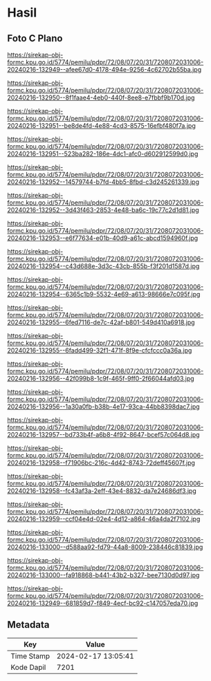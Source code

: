 # Hasil

## Foto C Plano

https://sirekap-obj-formc.kpu.go.id/5774/pemilu/pdpr/72/08/07/20/31/7208072031006-20240216-132949--afee67d0-4178-494e-9256-4c62702b55ba.jpg

https://sirekap-obj-formc.kpu.go.id/5774/pemilu/pdpr/72/08/07/20/31/7208072031006-20240216-132950--8f1faae4-4eb0-440f-8ee8-e7fbbf9b170d.jpg

https://sirekap-obj-formc.kpu.go.id/5774/pemilu/pdpr/72/08/07/20/31/7208072031006-20240216-132951--be8de4fd-4e88-4cd3-8575-16efbf480f7a.jpg

https://sirekap-obj-formc.kpu.go.id/5774/pemilu/pdpr/72/08/07/20/31/7208072031006-20240216-132951--523ba282-186e-4dc1-afc0-d602912599d0.jpg

https://sirekap-obj-formc.kpu.go.id/5774/pemilu/pdpr/72/08/07/20/31/7208072031006-20240216-132952--14579744-b7fd-4bb5-8fbd-c3d245261339.jpg

https://sirekap-obj-formc.kpu.go.id/5774/pemilu/pdpr/72/08/07/20/31/7208072031006-20240216-132952--3d43f463-2853-4e48-ba6c-19c77c2d1d81.jpg

https://sirekap-obj-formc.kpu.go.id/5774/pemilu/pdpr/72/08/07/20/31/7208072031006-20240216-132953--e6f77634-e01b-40d9-a61c-abcd1594960f.jpg

https://sirekap-obj-formc.kpu.go.id/5774/pemilu/pdpr/72/08/07/20/31/7208072031006-20240216-132954--c43d688e-3d3c-43cb-855b-f3f201d1587d.jpg

https://sirekap-obj-formc.kpu.go.id/5774/pemilu/pdpr/72/08/07/20/31/7208072031006-20240216-132954--6365c1b9-5532-4e69-a613-98666e7c095f.jpg

https://sirekap-obj-formc.kpu.go.id/5774/pemilu/pdpr/72/08/07/20/31/7208072031006-20240216-132955--6fed7116-de7c-42af-b801-549d410a6918.jpg

https://sirekap-obj-formc.kpu.go.id/5774/pemilu/pdpr/72/08/07/20/31/7208072031006-20240216-132955--6fadd499-32f1-471f-8f9e-cfcfccc0a36a.jpg

https://sirekap-obj-formc.kpu.go.id/5774/pemilu/pdpr/72/08/07/20/31/7208072031006-20240216-132956--42f099b8-1c9f-465f-9ff0-2f66044afd03.jpg

https://sirekap-obj-formc.kpu.go.id/5774/pemilu/pdpr/72/08/07/20/31/7208072031006-20240216-132956--1a30a0fb-b38b-4e17-93ca-44bb8398dac7.jpg

https://sirekap-obj-formc.kpu.go.id/5774/pemilu/pdpr/72/08/07/20/31/7208072031006-20240216-132957--bd733b4f-a6b8-4f92-8647-bcef57c064d8.jpg

https://sirekap-obj-formc.kpu.go.id/5774/pemilu/pdpr/72/08/07/20/31/7208072031006-20240216-132958--f71906bc-216c-4d42-8743-72deff45607f.jpg

https://sirekap-obj-formc.kpu.go.id/5774/pemilu/pdpr/72/08/07/20/31/7208072031006-20240216-132958--fc43af3a-2eff-43e4-8832-da7e24686df3.jpg

https://sirekap-obj-formc.kpu.go.id/5774/pemilu/pdpr/72/08/07/20/31/7208072031006-20240216-132959--ccf04e4d-02e4-4d12-a864-46a4da2f7102.jpg

https://sirekap-obj-formc.kpu.go.id/5774/pemilu/pdpr/72/08/07/20/31/7208072031006-20240216-133000--d588aa92-fd79-44a8-8009-238446c81839.jpg

https://sirekap-obj-formc.kpu.go.id/5774/pemilu/pdpr/72/08/07/20/31/7208072031006-20240216-133000--fa918868-b441-43b2-b327-bee7130d0d97.jpg

https://sirekap-obj-formc.kpu.go.id/5774/pemilu/pdpr/72/08/07/20/31/7208072031006-20240216-132949--681859d7-f849-4ecf-bc92-c147057eda70.jpg


## Metadata

| Key        | Value               |
| ---------- | ------------------- |
| Time Stamp | 2024-02-17 13:05:41 |
| Kode Dapil | 7201                |



